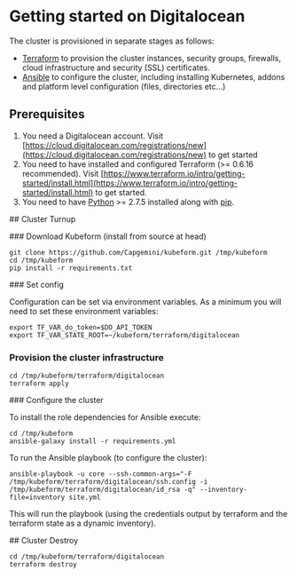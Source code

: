 # Getting started on Digitalocean

The cluster is provisioned in separate stages as follows:

* [Terraform](https://terraform.io) to provision the cluster instances, security groups, firewalls, cloud infrastructure and security (SSL) certificates.
* [Ansible](https://ansible.com) to configure the cluster, including installing Kubernetes, addons and platform level configuration (files, directories etc...)

## Prerequisites

1. You need a Digitalocean account. Visit [https://cloud.digitalocean.com/registrations/new](https://cloud.digitalocean.com/registrations/new) to get started
2. You need to have installed and configured Terraform (>= 0.6.16 recommended). Visit [https://www.terraform.io/intro/getting-started/install.html](https://www.terraform.io/intro/getting-started/install.html) to get started.
3. You need to have [Python](https://www.python.org/) >= 2.7.5 installed along with [pip](https://pip.pypa.io/en/latest/installing.html).

## Cluster Turnup

### Download Kubeform (install from source at head)
```
git clone https://github.com/Capgemini/kubeform.git /tmp/kubeform
cd /tmp/kubeform
pip install -r requirements.txt
```

### Set config

Configuration can be set via environment variables. As a minimum you will need to set these environment variables:

```
export TF_VAR_do_token=$DO_API_TOKEN
export TF_VAR_STATE_ROOT=~/kubeform/terraform/digitalocean
```

### Provision the cluster infrastructure

```
cd /tmp/kubeform/terraform/digitalocean
terraform apply
```

### Configure the cluster

To install the role dependencies for Ansible execute:

```
cd /tmp/kubeform
ansible-galaxy install -r requirements.yml
```

To run the Ansible playbook (to configure the cluster):

```
ansible-playbook -u core --ssh-common-args="-F /tmp/kubeform/terraform/digitalocean/ssh.config -i /tmp/kubeform/terraform/digitalocean/id_rsa -q" --inventory-file=inventory site.yml
```

This will run the playbook (using the credentials output by terraform and the terraform state as a dynamic inventory).

## Cluster Destroy

```
cd /tmp/kubeform/terraform/digitalocean
terraform destroy
```
